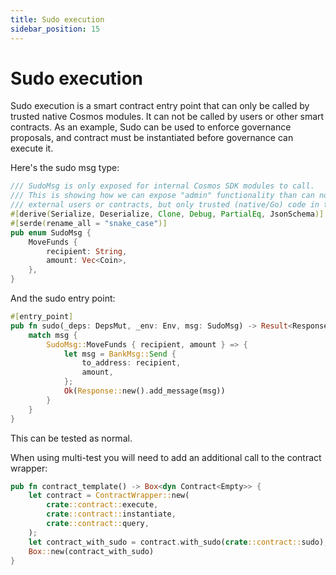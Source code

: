 ```yaml
---
title: Sudo execution
sidebar_position: 15
---
```

# Sudo execution

Sudo execution is a smart contract entry point that can only be called by trusted native Cosmos modules. It can not be called by users or other smart contracts. As an example, Sudo can be used to enforce governance proposals, and contract must be instantiated before governance can execute it.


Here's the sudo msg type:
```rust
/// SudoMsg is only exposed for internal Cosmos SDK modules to call.
/// This is showing how we can expose "admin" functionality than can not be called by
/// external users or contracts, but only trusted (native/Go) code in the blockchain
#[derive(Serialize, Deserialize, Clone, Debug, PartialEq, JsonSchema)]
#[serde(rename_all = "snake_case")]
pub enum SudoMsg {
    MoveFunds {
        recipient: String,
        amount: Vec<Coin>,
    },
}
```
And the sudo entry point:
```rust
#[entry_point]
pub fn sudo(_deps: DepsMut, _env: Env, msg: SudoMsg) -> Result<Response, HackError> {
    match msg {
        SudoMsg::MoveFunds { recipient, amount } => {
            let msg = BankMsg::Send {
                to_address: recipient,
                amount,
            };
            Ok(Response::new().add_message(msg))
        }
    }
}
```
This can be tested as normal.

When using multi-test you will need to add an additional call to the contract wrapper:
```rust
pub fn contract_template() -> Box<dyn Contract<Empty>> {
    let contract = ContractWrapper::new(
        crate::contract::execute,
        crate::contract::instantiate,
        crate::contract::query,
    );
    let contract_with_sudo = contract.with_sudo(crate::contract::sudo);
    Box::new(contract_with_sudo)
}
````